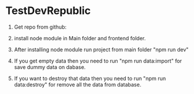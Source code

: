 # TestDevRepublic

1) Get repo from github: 

2) install node module in Main folder and frontend folder.

3) After installing node module run project from main folder "npm run dev"

4) If you get empty data then you need to run "npm run data:import" for save dummy data on dabase.

5) If you want to destroy that data then you need to run "npm run data:destroy" for remove all the data from database.


